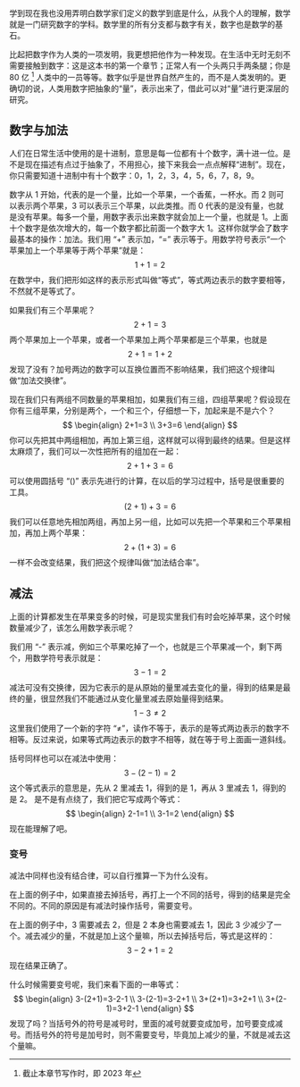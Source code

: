 学到现在我也没用弄明白数学家们定义的数学到底是什么，从我个人的理解，数学就是一门研究数字的学科。数学里的所有分支都与数字有关，数字也是数学的基石。

比起把数字作为人类的一项发明，我更想把他作为一种发现。在生活中无时无刻不需要接触到数字：这是这本书的第一个章节；正常人有一个头两只手两条腿；你是 80 亿 [^1] 人类中的一员等等。数字似乎是世界自然产生的，而不是人类发明的。更确切的说，人类用数字把抽象的“量”，表示出来了，借此可以对“量”进行更深层的研究。

## 数字与加法

人们在日常生活中使用的是十进制，意思是每一位都有十个数字，满十进一位。是不是现在描述有点过于抽象了，不用担心，接下来我会一点点解释“进制”。现在，你只需要知道十进制中有十个数字：0，1，2，3，4，5，6，7，8，9。

数字从 1 开始，代表的是一个量，比如一个苹果，一个香蕉，一杯水。而 2 则可以表示两个苹果，3 可以表示三个苹果，以此类推。而 0 代表的是没有量，也就是没有苹果。每多一个量，用数字表示出来数字就会加上一个量，也就是 1。上面十个数字是依次增大的，每一个数字都比前面一个数字大 1。这样你就学会了数字最基本的操作：加法。我们用 “+” 表示加，“=” 表示等于。用数学符号表示“一个苹果加上一个苹果等于两个苹果”就是：
$$
1+1=2
$$
在数学中，我们把形如这样的表示形式叫做“等式”，等式两边表示的数字要相等，不然就不是等式了。

如果我们有三个苹果呢？
$$
2+1=3
$$
两个苹果加上一个苹果，或者一个苹果加上两个苹果都是三个苹果，也就是
$$
2+1=1+2
$$
发现了没有？加号两边的数字可以互换位置而不影响结果，我们把这个规律叫做“加法交换律”。

现在我们只有两组不同数量的苹果相加，如果我们有三组，四组苹果呢？假设现在你有三组苹果，分别是两个，一个和三个，仔细想一下，加起来是不是六个？
$$
\begin{align}
2+1=3 \\
3+3=6
\end{align}
$$
你可以先把其中两组相加，再加上第三组，这样就可以得到最终的结果。但是这样太麻烦了，我们可以一次性把所有的组加在一起：
$$
2+1+3=6
$$
可以使用圆括号 “()” 表示先进行的计算，在以后的学习过程中，括号是很重要的工具。
$$
(2+1)+3=6
$$
我们可以任意地先相加两组，再加上另一组，比如可以先把一个苹果和三个苹果相加，再加上两个苹果：
$$
2+(1+3)=6
$$
一样不会改变结果，我们把这个规律叫做“加法结合率”。

## 减法

上面的计算都发生在苹果变多的时候，可是现实里我们有时会吃掉苹果，这个时候数量减少了，该怎么用数学表示呢？

我们用 “-” 表示减，例如三个苹果吃掉了一个，也就是三个苹果减一个，剩下两个，用数学符号表示就是：
$$
3-1=2
$$
减法可没有交换律，因为它表示的是从原始的量里减去变化的量，得到的结果是最终的量，很显然我们不能通过从变化量里减去原始量得到结果。
$$
1-3\neq 2
$$
这里我们使用了一个新的字符 “≠”，读作不等于，表示的是等式两边表示的数字不相等。反过来说，如果等式两边表示的数字不相等，就在等于号上面画一道斜线。

括号同样也可以在减法中使用：
$$
3-(2-1)=2
$$
这个等式表示的意思是，先从 2 里减去 1，得到的是 1，再从 3 里减去 1，得到的是 2。
是不是有点绕了，我们把它写成两个等式：
$$
\begin{align}
2-1=1 \\
3-1=2
\end{align}
$$
现在能理解了吧。

### 变号

减法中同样也没有结合律，可以自行推算一下为什么没有。

在上面的例子中，如果直接去掉括号，再打上一个不同的括号，得到的结果是完全不同的。不同的原因是有减法时操作括号，需要变号。

在上面的例子中，3 需要减去 2，但是 2 本身也需要减去 1，因此 3 少减少了一个。减去减少的量，不就是加上这个量嘛，所以去掉括号后，等式是这样的：
$$
3-2+1=2
$$
现在结果正确了。

什么时候需要变号呢，我们来看下面的一串等式：
$$
\begin{align}
3-(2+1)=3-2-1 \\
3-(2-1)=3-2+1 \\
3+(2+1)=3+2+1 \\
3+(2-1)=3+2-1
\end{align}
$$
发现了吗？当括号外的符号是减号时，里面的减号就要变成加号，加号要变成减号。而括号外的符号是加号时，则不需要变号，毕竟加上减少的量，不就是减去这个量嘛。

[^1]:截止本章节写作时，即 2023 年